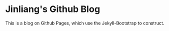 # Jinliang's Github Blog

This is a blog on Github Pages, which use the Jekyll-Bootstrap to construct.
